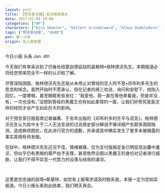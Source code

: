 ```yaml
---
layout: post
title: 【预言家日报】采访格林德沃
date: 2017-01-04 19:00
categories: ["HP"]
characters: ["Rita Skeeter", "Gellert Grindelward", "Albus Dumbledore"]
tags: ["预言家日报", "GGAD"]
pov: 第一人称
origin: 名人朋友圈
---
```


今日小报 头条 Jan. 4th

今天我们有幸采访到了仍身处纽蒙迦德监狱的盖勒特•格林德沃先生，本期报道必将给您带来完全不一样的认识和了解。

尽管深陷囹圄，格林德沃先生还是从未停止对曾经的恋人阿不思•邓布利多先生的思念和悼念。虽然开始时不愿承认，但在记者的再三劝说、询问和安慰下，他陷入回忆，一度哽咽，甚至眼眶有些发红：“我爱他，我一直在等他来看我，但是并没有，一次也没有。”没想到曾经的黑魔王也有如此柔情的一面，让我们好奇究竟是怎样的经历才会产生如此巨大的影响。

对于预言家日报首席记者编著、于去年出版的《邓布利多的生平与谎言》，格林德沃先生认为其中关于二人无法言说的过去情史部分解说不够详细产生颇多围观揣测，造成麻烦困扰，在此进行官方的道歉，并承诺其中确实发生了更多未被揭露的事实真相有待发掘。

在狱中，格林德沃先生近况不佳，情绪暴躁，仅为支付版报定金已明显现出囊中羞涩，但似乎仍有黑暗的尊严给予支撑，甚至依然企图以黑魔王的身份对记者进行威胁，让我们不得不叹息一代势力的没落与结局的凄凉。

<br>

这里是您忠诚的丽塔•斯基特，如您有上报需求请及时联系我，本报一定为您如实报道。今日小报头条到此结束，我们明天再会。

